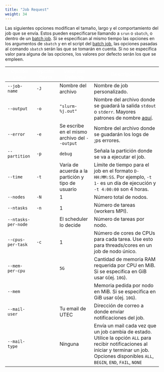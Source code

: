 ```yaml
---
title: "Job Request"
weight: 34
---
```


Las siguientes opciones modifican el tamaño, largo y el comportamiento del job que se envía. Estos pueden especificarse llamando a `srun` o `sbatch`, o dentro de un [batch job](/docs/guia-de-usuario/jobs/slurm/creacion-de-script). Si se especifican al mismo tiempo las opciones en los argumentos de `sbatch` y en el script del [batch job](/docs/guia-de-usuario/jobs/slurm/creacion-de-script), las opciones pasadas al comando `sbatch` serán las que se tomarán en cuenta. Si no se especifica valor para alguna de las opciones, los valores por defecto serán los que se empleen. 

<style>
.myTable {
    border-radius: 5px;
}
.myTable th {
    background-color:var(--body-font-color); 
    color: white; 
}

</style>

<div class="myTable">


| Opción Larga | Opción Corta | Valor por Defecto | Descripción |
| --- | --- | --- | --- |
| `--job-name` | `-J` | Nombre del archivo  | Nombre de job personalizado. |
| `--output` | `-o` | `"slurm-%j.out"` | Nombre del archivo donde se guadará la salida `stdout` o `stderr`. Mayores patrones de nombre [aquí](https://slurm.schedmd.com/sbatch.html#SECTION_%3CB%3Efilename-pattern%3C/B%3E). |
| `--error` | `-e` | Se escribe en el mismo archivo del `--output` | Nombre del archivo donde se guadarán los logs de ;ps errores. |
| `--partition` | `-p` | `debug`  | Señala la partición donde se va a ejecutar el job. |
| `--time` | `-t` | Varía de acuerda a la partición y tipo de usuario | Límite de tiempo para el job en el formato `D-HH:MM:SS`. Por ejemplo,  `-t 1-` es un día de ejecución y `-t 4:00:00` son 4 horas. |
| `--nodes` | `-N` | 1 | Número total de nodos. |
| `--ntasks` | `-n` | 1 | Número de tareas (workers MPI). |
| `--ntasks-per-node` | | El scheduler lo decide | Número de tareas por nodo. |
| `--cpus-per-task` | `-c` | 1 | Número de cores de CPUs para cada tarea. Use esto para threads/cores en un job de nodo único. |
| `--mem-per-cpu` | | `5G` | Cantidad de memoria RAM requerida por CPU en MiB. Si se especifica en GiB usar `G`(ej. `10G`). |
| `--mem` | | | Memoria pedida por nodo en MiB. Si se especifica en GiB usar `G`(ej. `10G`). |
| `--mail-user` | | Tu email de UTEC | Dirección de correo a donde enviar notificaciones del job. |
| `--mail-type` | | Ninguna | Envía un mail cada vez que un job cambia de estado. Utilice la opción `ALL` para recibir notificaciones al iniciar y terminar un job. Opciones disponibles `ALL`, `BEGIN`, `END`, `FAIL`, `NONE` |
</div>